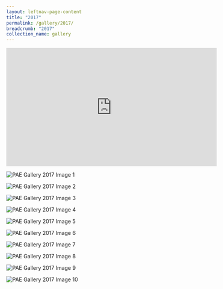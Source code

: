 ```yaml
---
layout: leftnav-page-content
title: "2017"
permalink: /gallery/2017/
breadcrumb: "2017"
collection_name: gallery
---
```


<div class="bp-youtube">
      <iframe width="560" height="315" src="https://www.youtube.com/watch?v=9VT45F1ZXm0" frameborder="0" allow="autoplay; encrypted-media" allowfullscreen></iframe>
</div>

![PAE Gallery 2017 Image 1](/images/award-recipients/pae-2017-01.png)

![PAE Gallery 2017 Image 2](/images/award-recipients/pae-2017-02.png)

![PAE Gallery 2017 Image 3](/images/award-recipients/pae-2017-03.png)

![PAE Gallery 2017 Image 4](/images/award-recipients/pae-2017-04.png)

![PAE Gallery 2017 Image 5](/images/award-recipients/pae-2017-05.png)

![PAE Gallery 2017 Image 6](/images/award-recipients/pae-2017-06.png)

![PAE Gallery 2017 Image 7](/images/award-recipients/pae-2017-07.png)

![PAE Gallery 2017 Image 8](/images/award-recipients/pae-2017-08.png)

![PAE Gallery 2017 Image 9](/images/award-recipients/pae-2017-09.png)

![PAE Gallery 2017 Image 10](/images/award-recipients/pae-2017-10.png)

